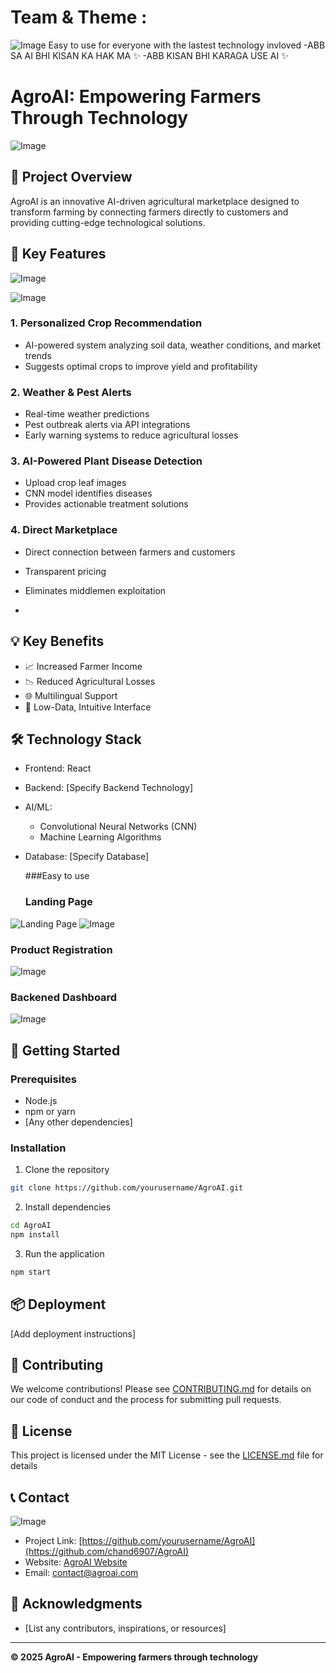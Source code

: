 # Team & Theme :
![Image](https://github.com/user-attachments/assets/f40cbfc5-1c9c-4af5-88aa-5c3519afeb82)
Easy to use for everyone with the lastest technology invloved 
-ABB SA AI BHI KISAN KA HAK MA ✨ 
-ABB KISAN BHI KARAGA USE AI ✨  
# AgroAI: Empowering Farmers Through Technology

![Image](https://github.com/user-attachments/assets/26f7c414-7b0a-4c6f-9976-8262f08f0f6a)
## 🌾 Project Overview

AgroAI is an innovative AI-driven agricultural marketplace designed to transform farming by connecting farmers directly to customers and providing cutting-edge technological solutions.

## 🚀 Key Features
![Image](https://github.com/user-attachments/assets/48eed993-9dcd-45b1-860f-cd76622798f2)

![Image](https://github.com/user-attachments/assets/e0f9d153-798f-4f8e-a786-119dfb9b40a3)



### 1. Personalized Crop Recommendation
- AI-powered system analyzing soil data, weather conditions, and market trends
- Suggests optimal crops to improve yield and profitability

### 2. Weather & Pest Alerts
- Real-time weather predictions
- Pest outbreak alerts via API integrations
- Early warning systems to reduce agricultural losses

### 3. AI-Powered Plant Disease Detection
- Upload crop leaf images
- CNN model identifies diseases
- Provides actionable treatment solutions

### 4. Direct Marketplace
- Direct connection between farmers and customers
- Transparent pricing
- Eliminates middlemen exploitation

- 

## 💡 Key Benefits

- 📈 Increased Farmer Income
- 📉 Reduced Agricultural Losses
- 🌐 Multilingual Support
- 📱 Low-Data, Intuitive Interface

## 🛠 Technology Stack

- Frontend: React
- Backend: [Specify Backend Technology]
- AI/ML: 
  - Convolutional Neural Networks (CNN)
  - Machine Learning Algorithms
- Database: [Specify Database]

  ###Easy to use
  ### Landing Page
![Landing Page](path/to/landing-page.png)
  ![Image](https://github.com/user-attachments/assets/7909a881-9117-4d40-9d65-af5e549b4e76)
### Product Registration
![Image](https://github.com/user-attachments/assets/0fc2a307-062a-4a3a-89ff-2dc484678026)

### Backened Dashboard
![Image](https://github.com/user-attachments/assets/aad1c125-0b03-4e74-8d9c-b50bfcfdc817)

## 🚀 Getting Started

### Prerequisites
- Node.js
- npm or yarn
- [Any other dependencies]

### Installation

1. Clone the repository
```bash
git clone https://github.com/yourusername/AgroAI.git
```

2. Install dependencies
```bash
cd AgroAI
npm install
```

3. Run the application
```bash
npm start
```

## 📦 Deployment

[Add deployment instructions]

## 🤝 Contributing

We welcome contributions! Please see [CONTRIBUTING.md](CONTRIBUTING.md) for details on our code of conduct and the process for submitting pull requests.

## 📄 License

This project is licensed under the MIT License - see the [LICENSE.md](LICENSE.md) file for details

## 📞 Contact

![Image](https://github.com/user-attachments/assets/aee215db-9d55-4aef-8773-5e9392592273)

- Project Link: [https://github.com/yourusername/AgroAI](https://github.com/chand6907/AgroAI)
- Website: [AgroAI Website](https://www.agroai.com)
- Email: contact@agroai.com

## 🌟 Acknowledgments

- [List any contributors, inspirations, or resources]

---

**© 2025 AgroAI - Empowering farmers through technology**

